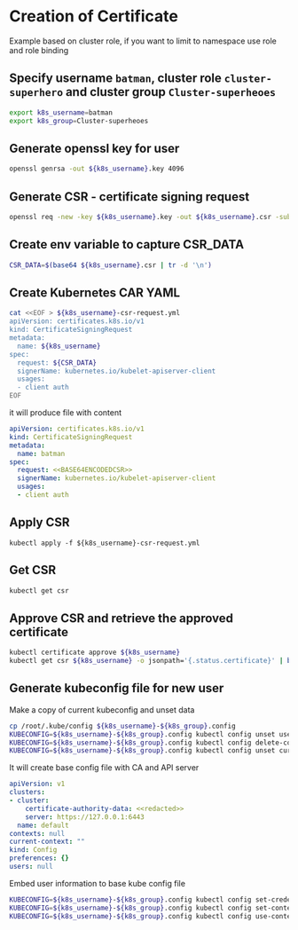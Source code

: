# Creation of Certificate 

Example based on cluster role, if you want to limit to namespace use role and role binding

## Specify username `batman`, cluster role `cluster-superhero` and cluster group `Cluster-superheoes`

```bash
export k8s_username=batman
export k8s_group=Cluster-superheoes
```

## Generate openssl key for user

```bash
openssl genrsa -out ${k8s_username}.key 4096
```

## Generate CSR - certificate signing request

```bash
openssl req -new -key ${k8s_username}.key -out ${k8s_username}.csr -subj "/CN=${k8s_username}/0=${k8s_group}" -sha256
```

## Create env variable to capture CSR_DATA

```bash
CSR_DATA=$(base64 ${k8s_username}.csr | tr -d '\n')
```

## Create Kubernetes CAR YAML

```bash
cat <<EOF > ${k8s_username}-csr-request.yml
apiVersion: certificates.k8s.io/v1
kind: CertificateSigningRequest
metadata:
  name: ${k8s_username}
spec:
  request: ${CSR_DATA}
  signerName: kubernetes.io/kubelet-apiserver-client
  usages:
  - client auth
EOF
```

it will produce file with content

```yaml
apiVersion: certificates.k8s.io/v1
kind: CertificateSigningRequest
metadata:
  name: batman
spec:
  request: <<BASE64ENCODEDCSR>>
  signerName: kubernetes.io/kubelet-apiserver-client
  usages:
  - client auth
```

## Apply CSR

```
kubectl apply -f ${k8s_username}-csr-request.yml
```

## Get CSR

```bash
kubectl get csr
```

## Approve CSR and retrieve the approved certificate
```bash
kubectl certificate approve ${k8s_username}
kubectl get csr ${k8s_username} -o jsonpath='{.status.certificate}' | base64 --decode > ${k8s_username}.crt
```

## Generate kubeconfig file for new user

Make a copy of current kubeconfig and unset data

```bash
cp /root/.kube/config ${k8s_username}-${k8s_group}.config
KUBECONFIG=${k8s_username}-${k8s_group}.config kubectl config unset users.default
KUBECONFIG=${k8s_username}-${k8s_group}.config kubectl config delete-context default
KUBECONFIG=${k8s_username}-${k8s_group}.config kubectl config unset current-context
```

It will create base config file with CA and API server

```yaml
apiVersion: v1
clusters:
- cluster:
    certificate-authority-data: <<redacted>>
    server: https://127.0.0.1:6443
  name: default
contexts: null
current-context: ""
kind: Config
preferences: {}
users: null
```

Embed user information to base kube config file

```bash
KUBECONFIG=${k8s_username}-${k8s_group}.config kubectl config set-credentials ${k8s_username} --client-certificate=${k8s_username}.crt --client-key=${k8s_username}.key --embed-certs=true
KUBECONFIG=${k8s_username}-${k8s_group}.config kubectl config set-context default --user ${k8s_username}
KUBECONFIG=${k8s_username}-${k8s_group}.config kubectl config use-context default
```